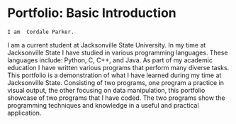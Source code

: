 # Portfolio: Basic Introduction
	I am  Cordale Parker.
I am a current student at Jacksonville State University.
In my time at Jacksonville State I have studied in various programming languages.
These languages include: Python, C, C++, and Java. As part of my academic education
I have written various programs that perform many diverse tasks. This portfolio is a demonstration of 
what I have learned during my time at Jacksonville State.
Consisting of two programs, one program a practice in visual output, the other focusing on
data manipulation, this portfolio showcase of two programs that I have coded. The two programs show the programming techniques and knowledge in a useful and practical application.

